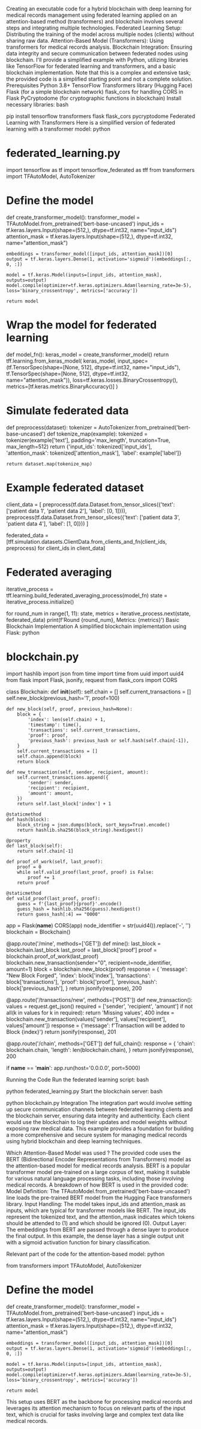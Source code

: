 Creating an executable code for a hybrid blockchain with deep learning for medical records management using federated learning applied on an attention-based method (transformers) and blockchain involves several steps and integrating multiple technologies.
Federated Learning Setup: Distributing the training of the model across multiple nodes (clients) without sharing raw data.
Attention-Based Model (Transformers): Using transformers for medical records analysis.
Blockchain Integration: Ensuring data integrity and secure communication between federated nodes using blockchain.
I'll provide a simplified example with Python, utilizing libraries like TensorFlow for federated learning and transformers, and a basic blockchain implementation. Note that this is a complex and extensive task; the provided code is a simplified starting point and not a complete solution.
Prerequisites
Python 3.8+
TensorFlow
Transformers library (Hugging Face)
Flask (for a simple blockchain network)
flask_cors for handling CORS in Flask
PyCryptodome (for cryptographic functions in blockchain)
Install necessary libraries:
bash

pip install tensorflow transformers flask flask_cors pycryptodome
Federated Learning with Transformers
Here is a simplified version of federated learning with a transformer model:
python

# federated_learning.py

import tensorflow as tf
import tensorflow_federated as tff
from transformers import TFAutoModel, AutoTokenizer

# Define the model
def create_transformer_model():
    transformer_model = TFAutoModel.from_pretrained('bert-base-uncased')
    input_ids = tf.keras.layers.Input(shape=(512,), dtype=tf.int32, name="input_ids")
    attention_mask = tf.keras.layers.Input(shape=(512,), dtype=tf.int32, name="attention_mask")
    
    embeddings = transformer_model([input_ids, attention_mask])[0]
    output = tf.keras.layers.Dense(1, activation='sigmoid')(embeddings[:, 0, :])
    
    model = tf.keras.Model(inputs=[input_ids, attention_mask], outputs=output)
    model.compile(optimizer=tf.keras.optimizers.Adam(learning_rate=3e-5), loss='binary_crossentropy', metrics=['accuracy'])
    
    return model

# Wrap the model for federated learning
def model_fn():
    keras_model = create_transformer_model()
    return tff.learning.from_keras_model(
        keras_model,
        input_spec=(tf.TensorSpec(shape=[None, 512], dtype=tf.int32, name="input_ids"),
                    tf.TensorSpec(shape=[None, 512], dtype=tf.int32, name="attention_mask")),
        loss=tf.keras.losses.BinaryCrossentropy(),
        metrics=[tf.keras.metrics.BinaryAccuracy()]
    )

# Simulate federated data
def preprocess(dataset):
    tokenizer = AutoTokenizer.from_pretrained('bert-base-uncased')
    def tokenize_map(example):
        tokenized = tokenizer(example['text'], padding='max_length', truncation=True, max_length=512)
        return {'input_ids': tokenized['input_ids'], 'attention_mask': tokenized['attention_mask'], 'label': example['label']}
    
    return dataset.map(tokenize_map)

# Example federated dataset
client_data = [
    preprocess(tf.data.Dataset.from_tensor_slices({'text': ['patient data 1', 'patient data 2'], 'label': [0, 1]})),
    preprocess(tf.data.Dataset.from_tensor_slices({'text': ['patient data 3', 'patient data 4'], 'label': [1, 0]}))
]

federated_data = [tff.simulation.datasets.ClientData.from_clients_and_fn(client_ids, preprocess) for client_ids in client_data]

# Federated averaging
iterative_process = tff.learning.build_federated_averaging_process(model_fn)
state = iterative_process.initialize()

for round_num in range(1, 11):
    state, metrics = iterative_process.next(state, federated_data)
    print(f'Round {round_num}, Metrics: {metrics}')
Basic Blockchain Implementation
A simplified blockchain implementation using Flask:
python

# blockchain.py

import hashlib
import json
from time import time
from uuid import uuid4
from flask import Flask, jsonify, request
from flask_cors import CORS

class Blockchain:
    def __init__(self):
        self.chain = []
        self.current_transactions = []
        self.new_block(previous_hash='1', proof=100)
    
    def new_block(self, proof, previous_hash=None):
        block = {
            'index': len(self.chain) + 1,
            'timestamp': time(),
            'transactions': self.current_transactions,
            'proof': proof,
            'previous_hash': previous_hash or self.hash(self.chain[-1]),
        }
        self.current_transactions = []
        self.chain.append(block)
        return block
    
    def new_transaction(self, sender, recipient, amount):
        self.current_transactions.append({
            'sender': sender,
            'recipient': recipient,
            'amount': amount,
        })
        return self.last_block['index'] + 1
    
    @staticmethod
    def hash(block):
        block_string = json.dumps(block, sort_keys=True).encode()
        return hashlib.sha256(block_string).hexdigest()
    
    @property
    def last_block(self):
        return self.chain[-1]
    
    def proof_of_work(self, last_proof):
        proof = 0
        while self.valid_proof(last_proof, proof) is False:
            proof += 1
        return proof
    
    @staticmethod
    def valid_proof(last_proof, proof):
        guess = f'{last_proof}{proof}'.encode()
        guess_hash = hashlib.sha256(guess).hexdigest()
        return guess_hash[:4] == "0000"

app = Flask(__name__)
CORS(app)
node_identifier = str(uuid4()).replace('-', '')
blockchain = Blockchain()

@app.route('/mine', methods=['GET'])
def mine():
    last_block = blockchain.last_block
    last_proof = last_block['proof']
    proof = blockchain.proof_of_work(last_proof)
    blockchain.new_transaction(sender="0", recipient=node_identifier, amount=1)
    block = blockchain.new_block(proof)
    response = {
        'message': "New Block Forged",
        'index': block['index'],
        'transactions': block['transactions'],
        'proof': block['proof'],
        'previous_hash': block['previous_hash'],
    }
    return jsonify(response), 200

@app.route('/transactions/new', methods=['POST'])
def new_transaction():
    values = request.get_json()
    required = ['sender', 'recipient', 'amount']
    if not all(k in values for k in required):
        return 'Missing values', 400
    index = blockchain.new_transaction(values['sender'], values['recipient'], values['amount'])
    response = {'message': f'Transaction will be added to Block {index}'}
    return jsonify(response), 201

@app.route('/chain', methods=['GET'])
def full_chain():
    response = {
        'chain': blockchain.chain,
        'length': len(blockchain.chain),
    }
    return jsonify(response), 200

if __name__ == '__main__':
    app.run(host='0.0.0.0', port=5000)



Running the Code
Run the federated learning script:
bash

python federated_learning.py
Start the blockchain server:
bash

python blockchain.py
Integration
The integration part would involve setting up secure communication channels between federated learning clients and the blockchain server, ensuring data integrity and authenticity. Each client would use the blockchain to log their updates and model weights without exposing raw medical data.
This example provides a foundation for building a more comprehensive and secure system for managing medical records using hybrid blockchain and deep learning techniques.

Which Attention-Based Model was used ? 
The provided code uses the BERT (Bidirectional Encoder Representations from Transformers) model as the attention-based model for medical records analysis.
BERT is a popular transformer model pre-trained on a large corpus of text, making it suitable for various natural language processing tasks, including those involving medical records.
A breakdown of how BERT is used in the provided code:
Model Definition: The TFAutoModel.from_pretrained('bert-base-uncased') line loads the pre-trained BERT model from the Hugging Face transformers library.
Input Handling: The model takes input_ids and attention_mask as inputs, which are typical for transformer models like BERT. The input_ids represent the tokenized text, and the attention_mask indicates which tokens should be attended to (1) and which should be ignored (0).
Output Layer: The embeddings from BERT are passed through a dense layer to produce the final output. In this example, the dense layer has a single output unit with a sigmoid activation function for binary classification.

Relevant part of the code for the attention-based model:
python

from transformers import TFAutoModel, AutoTokenizer

# Define the model
def create_transformer_model():
    transformer_model = TFAutoModel.from_pretrained('bert-base-uncased')
    input_ids = tf.keras.layers.Input(shape=(512,), dtype=tf.int32, name="input_ids")
    attention_mask = tf.keras.layers.Input(shape=(512,), dtype=tf.int32, name="attention_mask")
    
    embeddings = transformer_model([input_ids, attention_mask])[0]
    output = tf.keras.layers.Dense(1, activation='sigmoid')(embeddings[:, 0, :])
    
    model = tf.keras.Model(inputs=[input_ids, attention_mask], outputs=output)
    model.compile(optimizer=tf.keras.optimizers.Adam(learning_rate=3e-5), loss='binary_crossentropy', metrics=['accuracy'])
    
    return model
This setup uses BERT as the backbone for processing medical records and leverages its attention mechanism to focus on relevant parts of the input text, which is crucial for tasks involving large and complex text data like medical records.

